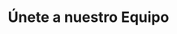 ---
title: "Únete a nuestro Equipo"
jobs: 
    image_webp: images/blog/meghna.webp
    image: images/blog/meghna.jpg
    description : "This is meta description"
    main_bg_image_webp: images/jobs/Banner-unete.jpg
    main_bg_image: images/jobs/Banner-unete.jpg
    job_intro_title : SOMOS UN EQUIPO TRANSDISCIPLINARIO
    job_intro_content : Superamos desafíos en diferentes contextos gracias a nuestra experiencia y profunda comprensión de las necesidades de los clientes.
    job_intro_image : images/jobs/Mapa-mundo.png
    job_item:
        - name: Bolsa de trabajo
          title: ¿Quieres trabajar
          subtitle: con nosotros?
          job_id: jobs
          job_image: images/specialties/placeholder1.jpg
          job_image_webp: images/specialties/placeholder1.webp
          info1:
            - info1_content: "Somos un equipo multidisciplinario de profesionistas que incluye ingenieros, arquitectos, desarrolladores de software, diseñadores, educadores, politólogos, sociólogos y urbanistas.  Cuando estamos en búsqueda de ampliar el equipo, publicamos las características en nuestras redes sociales. \n\n

            Te invitamos a que sigas visitando nuestra página web para que nos conozcas."
              info1_title: Descubre si somos el grupo de personas con quien te gustaría trabajar y crecer profesionalmente.
          info2: 
            - info2_title: ¿Qué pedimos a nuestros colegas?
              info2_item: 
                - info2_content: Titulación de una licenciatura o ingeniería.
                - info2_content: Ser 100% bilingüe (español, inglés).
                - info2_content: Que su misión en la vida sea promover el desarrollo sustentable.
          info3:
            - info3_title: "¿Cumples con los requisitos\n\nEscríbenos:"
              info3_content: "Enviar por correo electrónico a: ideas@capsus.mx tu CV, una carta de motivos en español sobre porqué te interesa trabajar en CAPSUS y qué te motiva a perseguir una carrera profesional en el área de sustentabilidad y una carta en inglés donde nos cuentes: ¿Quién eres?, ¿Qué te apasiona?, ¿Qué es lo que más te gusta hacer?, ¿Cuáles son tus objetivos profesionales actuales y futuros?, y alguno(s) de tus logros o proyectos anteriores de los cuales estés orgullosa(o). \n\n

              Tras analizar tu documentación te contactaremos para una entrevista en donde podremos aclarar las dudas que tengas tu y nosotros."
          info4:
            - info4_title: Vacantes
              info4_item:
              #  - info4_image: images/specialties/placeholder1.jpg
              #    info4_image_webp: images/specialties/placeholder1.webp
              #    info4_item_fulltitle: Licenciado/a en Comunicación, Educación, Sociología o áreas afines
              #    info4_item_title1: Licenciado/a en
              #    info4_item_title2: Comunicación, Educación, Sociología o áreas afines
              #    info4_status: Proceso de selección
              #    info4_item_content: Descripción general de la vacante.
              #    info4_item_content2: Aptitudes de la vacante.
              #    info4_item_content3: Habilidades de la vacante.
              #    info4_item_content4: Idiomas de la vacante.
              #    info4_id: vac-1
              #    info4_item_name: Vacante 1
              #  - info4_image: images/specialties/placeholder2.jpg
              #    info4_image_webp: images/specialties/placeholder2.webp
              #    info4_item_fulltitle: Licenciado/a en Comunicación, Educación, Sociología o áreas afines
              #    info4_item_title1: Licenciado/a en
              #    info4_item_title2: Comunicación, Educación, Sociología o áreas afines
              #    info4_status: Proceso de selección
              #    info4_item_content: Descripción general de la vacante.
              #    info4_item_content2: Aptitudes de la vacante.
              #    info4_item_content3: Habilidades de la vacante.
              #    info4_item_content4: Idiomas de la vacante.
              #    info4_id: vac-2
              #    info4_item_name: Vacante 2
              #  - info4_image: images/specialties/placeholder3.jpg
              #    info4_image_webp: images/specialties/placeholder3.webp
              #    info4_item_fulltitle: Licenciado/a en Comunicación, Educación, Sociología o áreas afines
              #    info4_item_title1: Licenciado/a en
              #    info4_item_title2: Comunicación, Educación, Sociología o áreas afines
              #    info4_status: Proceso de selección
              #    info4_item_content: Descripción general de la vacante.
              #    info4_item_content2: Aptitudes de la vacante.
              #    info4_item_content3: Habilidades de la vacante.
              #    info4_item_content4: Idiomas de la vacante.
              #    info4_id: vac-3
              #    info4_item_name: Vacante 3
        - name: Programa de Becarios
          title: Programa de Becarios
          job_id: internships
          job_image: images/jobs/Becarios-icon-1.png
          job_image_webp: images/jobs/Becarios-icon-1.png
          info1:
            - info1_content: "Por ello, tenemos un programa de becarios para apoyar a los jóvenes profesionistas y fomentar el desarrollo de las nuevas generaciones en profesiones dirigidas a la sustentabilidad, materia que consideramos primordial para el mundo.\n\n

            Mediante este programa conocemos a personas que en un futuro pueden formar parte del equipo permanente de CAPSUS."
              info1_title: Creemos que las primeras experiencias laborales son transformacionales y parte esencial del aprendizaje profesional
          info2: 
            - info2_title: ¿Qué pedimos a los interesados?
              info2_item: 
                - info2_content: Que te hayas graduado recientemente o estés por terminar (último semestre o año) tus estudios de licenciatura o de posgrado.
                - info2_content: Ser 100% bilingüe (español, inglés). Al trabajar en proyectos nacionales e internacionales, ambos idiomas son fundamentales.
                - info2_content: Que tus estudios, como tus intereses profesionales estén ligados al desarrollo sustentable en el ámbito urbano.
                - info2_content: Que tengas un compromiso con nosotros de cuando menos 2 meses de tiempo completo. Si sigues estudiando y tu carga académica es muy baja, podríamos acordar un horario reducido y un periodo de tiempo más largo.
          info3:
            - info3_title: "¿Cumples con los requisitos? \n\nEscríbenos:"
              info3_content: "Enviar por correo electrónico a: ideas@capsus.mx tu CV, una carta de motivos en español sobre porqué te interesa trabajar en CAPSUS y qué te motiva a perseguir una carrera profesional en el área de sustentabilidad y una carta en inglés donde nos cuentes: ¿Quién eres?, ¿Qué te apasiona?, ¿Qué es lo que más te gusta hacer?, ¿Cuáles son tus objetivos profesionales actuales y futuros?, y alguno(s) de tus logros o proyectos anteriores de los cuales estés orgullosa(o).\n\n
              
              Tras analizar tu documentación te contactaremos para una entrevista en donde podremos aclarar las dudas que tengas tu y nosotros."
          info4:
            - info4_title: ¿Qué ofrecemos?
              info4_image: images/jobs/Foto-para-becarios.jpg
              info4_image_webp: images/jobs/Foto-para-becarios.jpg
              info4_item:
                - info4_content: Te integramos al equipo como un miembro más y tendrás una experiencia profesional real equivalente en responsabilidades y actividades al resto de los miembros del equipo permanente de CAPSUS. 
                - info4_content: Te integraremos de lleno a nuestras plataformas tecnológicas. 
                - info4_content: Podrás participar de manera directa en proyectos que se desarrollan en México o en algún otro país.
                - info4_content: Ofrecemos un apoyo de transporte de $3,200 pesos mexicanos al mes.  
---